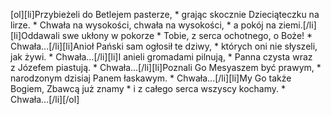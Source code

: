 [ol][li]Przybieżeli do Betlejem pasterze, * grając skocznie Dzieciąteczku na lirze. * Chwała na wysokości, chwała na wysokości, * a pokój na ziemi.[/li][li]Oddawali swe ukłony w pokorze * Tobie, z serca ochotnego, o Boże! * Chwała...[/li][li]Anioł Pański sam ogłosił te dziwy, * których oni nie słyszeli, jak żywi. * Chwała...[/li][li]I anieli gromadami pilnują, * Panna czysta wraz z Józefem piastują. * Chwała...[/li][li]Poznali Go Mesyaszem być prawym, * narodzonym dzisiaj Panem łaskawym. * Chwała...[/li][li]My Go także Bogiem, Zbawcą już znamy * i z całego serca wszyscy kochamy. * Chwała...[/li][/ol]